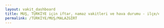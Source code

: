 ```yaml
---
layout: vakit_dashboard
title: MUŞ, TÜRKİYE için iftar, namaz vakitleri ve hava durumu - ilçe/eyalet seç
permalink: /TÜRKİYE/MUŞ/MALAZGİRT
---
```


<script type="text/javascript">
  var GLOBAL_COUNTRY = 'TÜRKİYE';
  var GLOBAL_CITY = 'MUŞ';
  var GLOBAL_STATE = 'MALAZGİRT';
  var lat = 72;
  var lon = 21;
</script>
